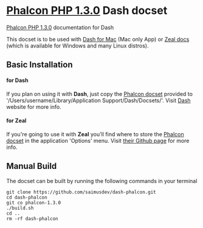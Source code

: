 # [Phalcon PHP 1.3.0](http://foundation.zurb.com) Dash docset


[Phalcon PHP 1.3.0](http://phalconphp.com/en/) documentation for Dash

This docset is to be used with [Dash for Mac](http://kapeli.com/dash) (Mac only App) or [Zeal docs]( http://zealdocs.org) (which is available for Windows and many Linux distros).

## Basic Installation

#### for Dash

If you plan on using it with **Dash**, just copy the [Phalcon docset](https://github.com/saimusdev/dash-phalcon/releases/download/1.1/Phalcon_1.3.0_docset.zip) provided to '/Users/username/Library/Application Support/Dash/Docsets/'. Visit [Dash](http://kapeli.com/dash) website for more info.

#### for Zeal

If you're going to use it with **Zeal** you'll find where to store the [Phalcon docset](https://github.com/simioprg/dash-phalcon/releases/download/v1.0.2/Phalcon.zip) in the application 'Options' menu. Visit [their Github page](https://github.com/jkozera/zeal) for more info. 


## Manual Build

The docset can be built by running the following commands in your terminal

```
git clone https://github.com/saimusdev/dash-phalcon.git
cd dash-phalcon
git co phalcon-1.3.0
./build.sh
cd ..
rm -rf dash-phalcon
```

